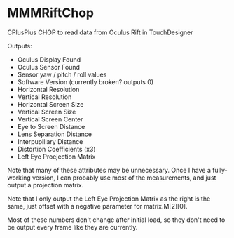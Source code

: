 MMMRiftChop
===========

CPlusPlus CHOP to read data from Oculus Rift in TouchDesigner

Outputs:

+ Oculus Display Found
+ Oculus Sensor Found
+ Sensor yaw / pitch / roll values
+ Software Version (currently broken? outputs 0)
+ Horizontal Resolution
+ Vertical Resolution
+ Horizontal Screen Size
+ Vertical Screen Size
+ Vertical Screen Center
+ Eye to Screen Distance
+ Lens Separation Distance
+ Interpupillary Distance
+ Distortion Coefficients (x3)
+ Left Eye Proejection Matrix

Note that many of these attributes may be unnecessary. Once I have a fully-working version, I can probably use most of the measurements, and just output a projection matrix.

Note that I only output the Left Eye Projection Matrix as the right is the same, just offset with a negative parameter for matrix.M[2][0].

Most of these numbers don't change after initial load, so they don't need to be output every frame like they are currently.